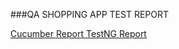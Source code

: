 ###QA SHOPPING APP TEST REPORT

<a href="report/cucumber/index.html">Cucumber Report </a>
<a href="report/testng/index.html">TestNG Report </a>

